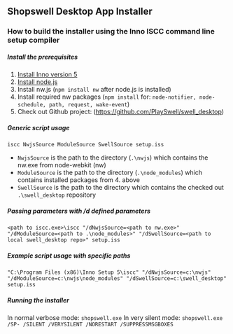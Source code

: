 ## Shopswell Desktop App Installer
### How to build the installer using the Inno ISCC command line setup compiler
##### Install the prerequisites
1. [Install Inno version 5](http://www.jrsoftware.org/download.php/is.exe?site=1)
2. [Install node.js](https://nodejs.org/dist/v4.2.1/win-x64/node.exe)
3. Install nw.js (`npm install nw` after node.js is installed)
4. Install required nw packages (`npm install` for: `node-notifier, node-schedule, path, request, wake-event`)
5. Check out Github project: (https://github.com/PlaySwell/swell_desktop)

##### Generic script usage
`iscc NwjsSource ModuleSource SwellSource setup.iss`
* `NwjsSource` is the path to the directory (`.\nwjs`) which contains the nw.exe from node-webkit (nw)
* `ModuleSource` is the path to the directory (`.\node_modules`) which contains installed packages from 4. above
* `SwellSource` is the path to the directory which contains the checked out `.\swell_desktop` repository

##### Passing parameters with /d defined parameters
```
<path to iscc.exe>\iscc "/dNwjsSource=<path to nw.exe>" "/dModuleSource=<path to .\node_modules>" "/dSwellSource=<path to local swell_desktop repo>" setup.iss
``` 

##### Example script usage with specific paths
```
"C:\Program Files (x86)\Inno Setup 5\iscc" "/dNwjsSource=c:\nwjs" "/dModuleSource=c:\nwjs\node_modules" "/dSwellSource=c:\swell_desktop" setup.iss
```

##### Running the installer
In normal verbose mode:   `shopswell.exe`
In very silent mode:      `shopswell.exe /SP- /SILENT /VERYSILENT /NORESTART /SUPPRESSMSGBOXES`
      
